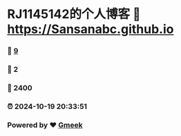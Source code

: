 # RJ1145142的个人博客 :link: https://Sansanabc.github.io 
### :page_facing_up: [9](https://Sansanabc.github.io/tag.html) 
### :speech_balloon: 2 
### :hibiscus: 2400 
### :alarm_clock: 2024-10-19 20:33:51 
### Powered by :heart: [Gmeek](https://github.com/Meekdai/Gmeek)
